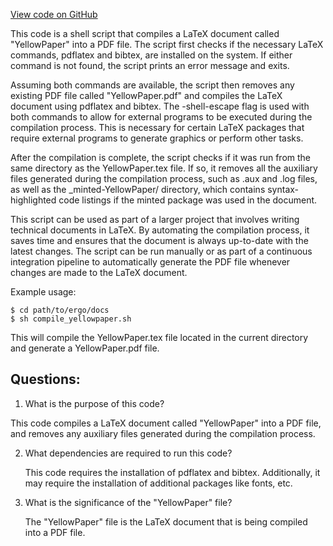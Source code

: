 [View code on GitHub](https://github.com/ergoplatform/ergo/papers/yellow/compile.sh)

This code is a shell script that compiles a LaTeX document called "YellowPaper" into a PDF file. The script first checks if the necessary LaTeX commands, pdflatex and bibtex, are installed on the system. If either command is not found, the script prints an error message and exits. 

Assuming both commands are available, the script then removes any existing PDF file called "YellowPaper.pdf" and compiles the LaTeX document using pdflatex and bibtex. The -shell-escape flag is used with both commands to allow for external programs to be executed during the compilation process. This is necessary for certain LaTeX packages that require external programs to generate graphics or perform other tasks.

After the compilation is complete, the script checks if it was run from the same directory as the YellowPaper.tex file. If so, it removes all the auxiliary files generated during the compilation process, such as .aux and .log files, as well as the _minted-YellowPaper/ directory, which contains syntax-highlighted code listings if the minted package was used in the document.

This script can be used as part of a larger project that involves writing technical documents in LaTeX. By automating the compilation process, it saves time and ensures that the document is always up-to-date with the latest changes. The script can be run manually or as part of a continuous integration pipeline to automatically generate the PDF file whenever changes are made to the LaTeX document. 

Example usage:
```
$ cd path/to/ergo/docs
$ sh compile_yellowpaper.sh
```
This will compile the YellowPaper.tex file located in the current directory and generate a YellowPaper.pdf file.
## Questions: 
 1. What is the purpose of this code?
   
   This code compiles a LaTeX document called "YellowPaper" into a PDF file, and removes any auxiliary files generated during the compilation process.

2. What dependencies are required to run this code?
   
   This code requires the installation of pdflatex and bibtex. Additionally, it may require the installation of additional packages like fonts, etc.

3. What is the significance of the "YellowPaper" file?
   
   The "YellowPaper" file is the LaTeX document that is being compiled into a PDF file.
